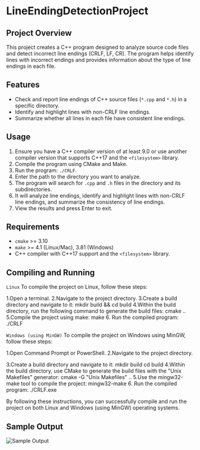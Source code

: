 # LineEndingDetectionProject

## Project Overview

This project creates a C++ program designed to analyze source code files and detect incorrect line endings (CRLF, LF, CR). The program helps identify lines with incorrect endings and provides information about the type of line endings in each file.

## Features

- Check and report line endings of C++ source files (`*.cpp` and `*.h`) in a specific directory.
- Identify and highlight lines with non-CRLF line endings.
- Summarize whether all lines in each file have consistent line endings.

## Usage

1. Ensure you have a C++ compiler version of at least 9.0 or use another compiler version that supports C++17 and the `<filesystem>` library.
2. Compile the program using CMake and Make.
3. Run the program: `./CRLF`.
4. Enter the path to the directory you want to analyze.
5. The program will search for `.cpp` and `.h` files in the directory and its subdirectories.
6. It will analyze line endings, identify and highlight lines with non-CRLF line endings, and summarize the consistency of line endings.
7. View the results and press Enter to exit.

## Requirements

- `cmake` >= 3.10
- `make` >= 4.1 (Linux/Mac), 3.81 (Windows)
- C++ compiler with C++17 support and the `<filesystem>` library.

## Compiling and Running

`Linux`
To compile the project on Linux, follow these steps:

1.Open a terminal.
2.Navigate to the project directory.
3.Create a build directory and navigate to it:
    mkdir build && cd build
4.Within the build directory, run the following command to generate the build files:
    cmake ..
5.Compile the project using make:
    make
6. Run the compiled program:
    ./CRLF


`Windows (using MinGW)`
To compile the project on Windows using MinGW, follow these steps:

1.Open Command Prompt or PowerShell.
2.Navigate to the project directory.

3.Create a build directory and navigate to it:
    mkdir build
    cd build
4.Within the build directory, use CMake to generate the build files with the "Unix Makefiles" generator:
    cmake -G "Unix Makefiles" ..
5.Use the mingw32-make tool to compile the project:
    mingw32-make
6. Run the compiled program:
    ./CRLF.exe

By following these instructions, you can successfully compile and run the project on both Linux and Windows (using MinGW) operating systems.

## Sample Output

![Sample Output](./DetectTheLineEnding/sample_output.png)
